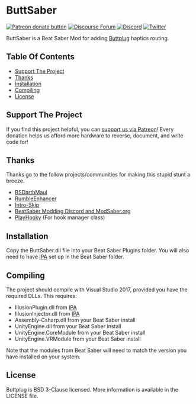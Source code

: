 # ButtSaber

[![Patreon donate button](https://img.shields.io/badge/patreon-donate-yellow.svg)](https://www.patreon.com/qdot)
[![Discourse Forum](https://img.shields.io/badge/discourse-forum-blue.svg)](https://metafetish.club)
[![Discord](https://img.shields.io/discord/353303527587708932.svg?logo=discord)](https://discord.buttplug.io)
[![Twitter](https://img.shields.io/twitter/follow/buttplugio.svg?style=social&logo=twitter)](https://twitter.com/buttplugio)

ButtSaber is a Beat Saber Mod for adding
[Buttplug](https://buttplug.io) haptics routing.

## Table Of Contents

- [Support The Project](#support-the-project)
- [Thanks](#thanks)
- [Installation](#installation)
- [Compiling](#compiling)
- [License](#license)

## Support The Project

If you find this project helpful, you can [support us via
Patreon](http://patreon.com/qdot)! Every donation helps us afford more
hardware to reverse, document, and write code for!

## Thanks

Thanks go to the follow projects/communities for making this stupid
stunt a breeze.

- [BSDarthMaul](https://github.com/PureDark/BSDarthMaul/)
- [RumbleEnhancer](https://github.com/123099/RumbleEnhancer)
- [Intro-Skip](https://github.com/Kylemc1413/Intro-Skip)
- [BeatSaber Modding Discord and ModSaber.org](https://www.modsaber.org/)
- [PlayHooky](https://github.com/wledfor2/PlayHooky) (For hook manager class)

## Installation

Copy the ButtSaber.dll file into your Beat Saber Plugins folder. You
will also need to have [IPA](https://github.com/Eusth/IPA) set up in the Beat Saber folder.

## Compiling

The project should compile with Visual Studio 2017, provided you have
the required DLLs. This requires:

- IllusionPlugin.dll from [IPA](https://github.com/Eusth/IPA)
- IllusionInjector.dll from [IPA](https://github.com/Eusth/IPA)
- Assembly-Csharp.dll from your Beat Saber install
- UnityEngine.dll from your Beat Saber install
- UnityEngine.CoreModule from your Beat Saber install
- UnityEngine.VRModule from your Beat Saber install

Note that the modules from Beat Saber will need to match the version
you have installed on your system.

## License

Buttplug is BSD 3-Clause licensed. More information is available in
the LICENSE file.
